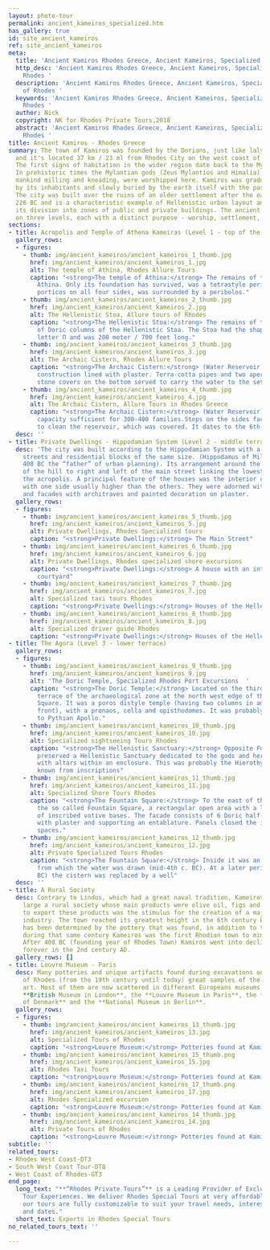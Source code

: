 ```yaml
---
layout: photo-tour
permalink: ancient_kameiros_specialized.htm
has_gallery: true
id: site_ancient_kameiros
ref: site_ancient_kameiros
meta:
  title: 'Ancient Kamiros Rhodes Greece, Ancient Kameiros, Specialized Tours of Rhodes '
  http_desc: 'Ancient Kamiros Rhodes Greece, Ancient Kameiros, Specialized Tours of
    Rhodes '
  description: 'Ancient Kamiros Rhodes Greece, Ancient Kameiros, Specialized Tours
    of Rhodes '
  keywords: 'Ancient Kamiros Rhodes Greece, Ancient Kameiros, Specialized Tours of
    Rhodes '
  author: Nick
  copyright: NK for Rhodes Private Tours,2018
  abstract: 'Ancient Kamiros Rhodes Greece, Ancient Kameiros, Specialized Tours of
    Rhodes '
title: Ancient Kamiros - Rhodes Greece
summary: The town of Kamiros was founded by the Dorians, just like lalyssos and Lindos
  and it's located 37 km / 23 ml from Rhodes City on the west coast of the Island.
  The first signs of habitation in the wider region date back to the Mycenaean era.
  In prehistoric times the Mylantian gods (Zeus Mylantios and Himalia), who taught
  mankind milling and kneading, were worshipped here. Kamiros was gradually abandoned
  by its inhabitants and slowly buried by the earth itself with the passage of time.
  The city was built over the ruins of an older settlement after the earthquake in
  226 BC and is a characteristic example of Hellenistic urban layout and design, with
  its division into zones of public and private buildings. The ancient city was built
  on three levels, each with a distinct purpose - worship, settlement, trade.
sections:
- title: Acropolis and Temple of Athena Kameiras (Level 1 - top of the hill)
  gallery_rows:
  - figures:
    - thumb: img/ancient_kameiros/ancient_kameiros_1_thumb.jpg
      href: img/ancient_kameiros/ancient_kameiros_1.jpg
      alt: The temple of Athina, Rhodes Allure Tours
      caption: "<strong>The temple of Athina:</strong> The remains of the temple of
        Athina. Only its foundation has survived, was a tetrastyle peripteral with
        porticos on all four sides, was surrounded by a peribolos."
    - thumb: img/ancient_kameiros/ancient_kameiros_2_thumb.jpg
      href: img/ancient_kameiros/ancient_kameiros_2.jpg
      alt: The Hellenistic Stoa, Allure tours of Rhodes
      caption: "<strong>The Hellenistic Stoa:</strong> The remains of the two rows
        of Doric columns of the Hellenistic Stoa. The Stoa had the shape of the Greek
        letter Π and was 200 meter / 700 feet long."
    - thumb: img/ancient_kameiros/ancient_kameiros_3_thumb.jpg
      href: img/ancient_kameiros/ancient_kameiros_3.jpg
      alt: The Archaic Cistern, Rhodes Allure Tours
      caption: "<strong>The Archaic Cistern:</strong> (Water Reservoir). A rectangular
        construction lined with plaster. Terra-cotta pipes and two apertures with
        stone covers on the bottom served to carry the water to the settlement."
    - thumb: img/ancient_kameiros/ancient_kameiros_4_thumb.jpg
      href: img/ancient_kameiros/ancient_kameiros_4.jpg
      alt: The Archaic Cistern, Allure Tours in Rhodes Greece
      caption: "<strong>The Archaic Cistern:</strong> (Water Reservoir). It had a
        capacity sufficient for 300-400 families.Steps on the sides facilitated access
        to clean the reservoir, which was covered. It dates to the 6th-5th c. BC."
  desc: ''
- title: Private Dwellings - Hippodamian System (Level 2 - middle terrace)
  desc: 'The city was built according to the Hippodamian System with a grid of parallel
    streets and residential blocks of the same size. (Hippodamus of Miletus 498 –
    408 BC the “father” of urban planning). Its arrangement around the natural slops
    of the hill to right and left of the main street linking the lowest level with
    the acropolis. A principal feature of the houses was the interior colonnaded courtyard
    with one side usually higher than the others. They were adorned with mosaic floors
    and facades with architraves and painted decoration on plaster.        '
  gallery_rows:
  - figures:
    - thumb: img/ancient_kameiros/ancient_kameiros_5_thumb.jpg
      href: img/ancient_kameiros/ancient_kameiros_5.jpg
      alt: Private Dwellings, Rhodes Specialized tours
      caption: "<strong>Private Dwellings:</strong> The Main Street"
    - thumb: img/ancient_kameiros/ancient_kameiros_6_thumb.jpg
      href: img/ancient_kameiros/ancient_kameiros_6.jpg
      alt: Private Dwellings, Rhodes specialized shore excursions
      caption: "<strong>Private Dwellings:</strong> A house with an interior colonnaded
        courtyard"
    - thumb: img/ancient_kameiros/ancient_kameiros_7_thumb.jpg
      href: img/ancient_kameiros/ancient_kameiros_7.jpg
      alt: Specialized taxi tours Rhodes
      caption: "<strong>Private Dwellings:</strong> Houses of the Hellenistic period"
    - thumb: img/ancient_kameiros/ancient_kameiros_8_thumb.jpg
      href: img/ancient_kameiros/ancient_kameiros_8.jpg
      alt: Specialized driver guide Rhodes
      caption: "<strong>Private Dwellings:</strong> Houses of the Hellenistic period"
- title: The Agora (Level 3 - lower terrace)
  gallery_rows:
  - figures:
    - thumb: img/ancient_kameiros/ancient_kameiros_9_thumb.jpg
      href: img/ancient_kameiros/ancient_kameiros_9.jpg
      alt: 'The Doric Temple, Specialized Rhodes Port Excursions  '
      caption: "<strong>The Doric Temple:</strong> Located on the third and lowest
        terrace of the archaeological zone at the north west edge of the Fountain
        Square. It was a poros distyle temple (having two columns in antis at the
        front), with a pronaos, cella and opisthodomos. It was probably dedicated
        to Pythian Apollo."
    - thumb: img/ancient_kameiros/ancient_kameiros_10_thumb.jpg
      href: img/ancient_kameiros/ancient_kameiros_10.jpg
      alt: Specialized sightseeing Tours Rhodes
      caption: "<strong>The Hellenistic Sanctuary:</strong> Opposite Fountain Square
        preserved a Hellenistic Sanctuary dedicated to the gods and heroes of Kamiros
        with altars within an enclosure. This was probably the Hierothyteion of Kamiros,
        known from inscriptions"
    - thumb: img/ancient_kameiros/ancient_kameiros_11_thumb.jpg
      href: img/ancient_kameiros/ancient_kameiros_11.jpg
      alt: Specialized Shore Tours Rhodes
      caption: "<strong>The Fountain Square:</strong> To the east of the temple is
        the so called Fountain Square, a rectangular open area with a large number
        of inscribed votive bases. The facade consists of 6 Doric half-columns faced
        with plaster and supporting an entablature. Panels closed the intermediate
        spaces."
    - thumb: img/ancient_kameiros/ancient_kameiros_12_thumb.jpg
      href: img/ancient_kameiros/ancient_kameiros_12.jpg
      alt: Private Specialized Tours Rhodes
      caption: "<strong>The Fountain Square:</strong> Inside it was an open cistern
        from which the water was drawn (mid-4th c. BC). At a later period (3rd c.
        BC) the cistern was replaced by a well"
  desc: ''
- title: A Rural Society
  desc: Contrary to Lindos, which had a great naval tradition, Kameiros was by and
    large a rural society whose main products were olive oil, figs and wine. The need
    to export these products was the stimulus for the creation of a major ceramics
    industry. The town reached its greatest height in the 6th century B. C. which
    has been determined by the pottery that was found, in addition to the fact that
    during that same century Kameiros was the first Rhodian town to mint its own coins.
    After 408 BC (founding year of Rhodes Town) Kamiros went into decline and it vanished
    forever in the 2nd century AD.
  gallery_rows: []
- title: Louvre Museum - Paris
  desc: Many potteries and unique artifacts found during excavations on the Island
    of Rhodes (from the 19th century until today) great samples of the ancient Rhodian
    art. Most of them are now scattered in different Europeans museums such as the
    **British Museum in London**, the **Louvre Museum in Paris**, the **National Museum
    of Denmark** and the **National Museum in Berlin**.
  gallery_rows:
  - figures:
    - thumb: img/ancient_kameiros/ancient_kameiros_13_thumb.jpg
      href: img/ancient_kameiros/ancient_kameiros_13.jpg
      alt: Specialized Tours of Rhodes
      caption: "<strong>Louvre Museum:</strong> Potteries found at Kamiros"
    - thumb: img/ancient_kameiros/ancient_kameiros_15_thumb.png
      href: img/ancient_kameiros/ancient_kameiros_15.jpg
      alt: Rhodes Taxi Tours
      caption: "<strong>Louvre Museum:</strong> Potteries found at Kamiros"
    - thumb: img/ancient_kameiros/ancient_kameiros_17_thumb.png
      href: img/ancient_kameiros/ancient_kameiros_17.jpg
      alt: Rhodes Specialized excursion
      caption: "<strong>Louvre Museum:</strong> Potteries found at Kamiros"
    - thumb: img/ancient_kameiros/ancient_kameiros_14_thumb.jpg
      href: img/ancient_kameiros/ancient_kameiros_14.jpg
      alt: Private Tours of Rhodes
      caption: "<strong>Louvre Museum:</strong> Potteries found at Kamiros"
subtitle: ''
related_tours:
- Rhodes West Coast-DT3
- South West Coast Tour-DT8
- West Coast of Rhodes-GT3
end_page:
  long_text: "**“Rhodes Private Tours”** is a Leading Provider of Exclusive and Personalized
    Tour Experiences. We deliver Rhodes Special Tours at very affordable rates. All
    our tours are fully customizable to suit your travel needs, interests, schedules,
    and dates."
  short_text: Experts in Rhodes Special Tours
no_related_tours_text: ''

---
```

